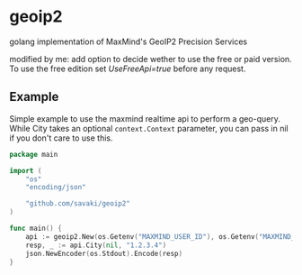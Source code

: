 # geoip2

golang implementation of MaxMind's GeoIP2 Precision Services

modified by me: add option to decide wether to use the free or paid version. To use the free edition set *UseFreeApi=true* before any request.

## Example

Simple example to use the maxmind realtime api to perform a geo-query.  While City
takes an optional ```context.Context``` parameter, you can pass in nil if you don't
care to use this.

```go
package main

import (
	"os"
	"encoding/json"

	"github.com/savaki/geoip2"
)

func main() {
	api := geoip2.New(os.Getenv("MAXMIND_USER_ID"), os.Getenv("MAXMIND_LICENSE_KEY"))
	resp, _ := api.City(nil, "1.2.3.4")
	json.NewEncoder(os.Stdout).Encode(resp)
}
```
